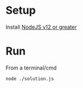 # Setup

Install [NodeJS v12 or greater](https://nodejs.org/en/)

# Run
From a terminal/cmd
```
node ./solution.js
``` 
